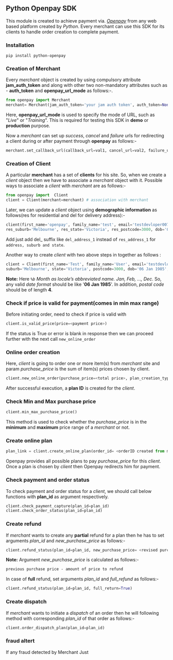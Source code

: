 ## Python Openpay SDK

This module is created to achieve payment via. [_Openpay_](https://www.openpay.com.au/) from any web based platform 
created by *Python*. Every merchant can use this SDK for its clients to handle order creation to complete payment.  


### Installation

```pip install python-openpay```

### Creation of Merchant
Every _merchant_ object is created by using compulsory attribute **jam_auth_token** and along with other two non-mandatory attributes 
such as - **auth_token** and **openpay_url_mode** as follows:-.
```python
from openpay import Merchant
merchant= Merchant(jam_auth_token='your jam auth token', auth_token=None, openpay_url_mode="Live")
``` 
Here, **openpay_url_mode** is used to specify the mode of URL, such as "_Live_" or "_Training_". This is required for testing this SDK 
in **demo** or **production** purpose. 

Now a _merchant_ can set up _success_, _cancel_ and _failure_ urls for redirecting a client during or after payment through **openpay** 
as follows:-
```python
merchant.set_callback_url(callback_url=val1, cancel_url=val2, failure_url=val3)
```

### Creation of Client
A particular **merchant** has a set of **clients** for his site. So, when we create a _client_ object then we have to 
associate a _merchant_ object with it. Possible ways to associate a _client_ with _merchant_ are as follows:-

```python
from openpay import  Client
client = Client(merchant=merchant) # association with merchant
 ```
Later, we can update a _client_ object using **demographic information** as follows(res for residential and del for delivery address):-
 ```python
client(first_name='openpay', family_name='test', email='testdevloper007@gmail.com', res_address_1='15/520 Collins Street',
res_suburb='Melbourne', res_state='Victoria', res_postcode=3000, dob='06 Jan 1985')
```
Add just add del_ suffix like ```del_address_1``` instead of ```res_address_1``` for ```address, suburb and state```.

Another way to create _client_ with two above steps in together as follows :
```python
client = Client(first_name='Test', family_name='User', email='testdevloper007@gmail.com', address_1='15/520 Collins Street',
suburb='Melbourne', state='Victoria', postcode=3000, dob='06 Jan 1985', merchant=merchant)
```
**Note:** Here _```%b```_ *_Month as locale’s abbreviated name. Jan, Feb, …, Dec_*. So, any valid _date format_ should be 
like '**06 Jan 1985**'. In addition, _postal code_ should be of length **4**.  
### Check if price is valid for payment(comes in min max range)
Before initiating order, need to check if price is valid with
```python
client.is_valid_price(price=<payment price>)
```
If the status is True or error is blank in response then we can proceed further with the next call ```new_online_order```
### Online order creation
Here, _client_ is going to order one or more item(s) from _merchant_ site and param _purchase_price_ is the sum of
item(s) prices chosen by client.
```python
client.new_online_order(purchase_price=<total price>, plan_creation_type="Pending")
```
After successful execution, a **plan ID** is created for the _client_.
### Check Min and Max purchase price 
```python
client.min_max_purchase_price()
```
This method is used to check whether the _purchase_price_ is in the **minimum** and **maximum** price range of a
_merchant_ or not.

### Create online plan
```python
plan_link = client.create_online_plan(order_id= <orderID created from merchant site>)
```
Openpay provides all possible plans to pay _purchase_price_ for this _client_. Once a plan is chosen by _client_ then Openpay 
redirects him for payment.

### Check payment and order status
To check payment and order status for a _client_, we should call below functions with **plan_id** as argument respectively.
```python
client.check_payment_capture(plan_id=plan_id)
client.check_order_status(plan_id=plan_id)

```
### Create refund
If _merchant_ wants to create any **partial** refund for a plan then he has to set arguments _plan_id_ and 
_new_purchase_price_ as follows:-

```python
client.refund_status(plan_id=plan_id, new_purchase_price= <revised purchase price>)
```
**Note:** Argument _new_purchase_price_ is calculated as follows:-
```markdown
previous purchase price - amount of price to refund
```

In case of **full** refund, set arguments _plan_id_ and _full_refund_ as follows:-
```python
client.refund_status(plan_id=plan_id, full_return=True)
```

### Create dispatch
If _merchant_ wants to initiate a _dispatch_ of an order then he will following method with corresponding _plan_id_ 
of that order as follows:-
```python
client.order_dispatch_plan(plan_id=plan_id)
```

### fraud altert
If any fraud detected by Merchant Just 